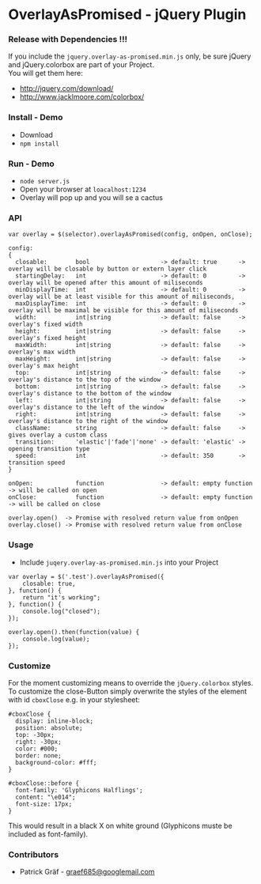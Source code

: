 # OverlayAsPromised - jQuery Plugin

### Release with Dependencies !!!
If you include the ```jquery.overlay-as-promised.min.js``` only, be sure jQuery and jQuery.colorbox are part of your Project.  
You will get them here:  
*  http://jquery.com/download/ 
*  http://www.jacklmoore.com/colorbox/

### Install - Demo

* Download
* ``` npm install ``` 


### Run - Demo

* ``` node server.js ```
* Open your browser at ```loacalhost:1234 ```
* Overlay will pop up and you will se a cactus

### API
```
var overlay = $(selector).overlayAsPromised(config, onOpen, onClose);
```
``` 
config: 
{
  closable:        bool                    -> default: true      -> overlay will be closable by button or extern layer click
  startingDelay:   int                     -> default: 0         -> overlay will be opened after this amount of miliseconds
  minDisplayTime:  int                     -> default: 0         -> overlay will be at least visible for this amount of miliseconds,
  maxDisplayTime:  int                     -> default: 0         -> overlay will be maximal be visible for this amount of miliseconds
  width:           int|string              -> default: false     -> overlay's fixed width
  height:          int|string              -> default: false     -> overlay's fixed height
  maxWidth:        int|string              -> default: false     -> overlay's max width
  maxHeight:       int|string              -> default: false     -> overlay's max height
  top:             int|string              -> default: false     -> overlay's distance to the top of the window
  bottom:          int|string              -> default: false     -> overlay's distance to the bottom of the window
  left:            int|string              -> default: false     -> overlay's distance to the left of the window
  right:           int|string              -> default: false     -> overlay's distance to the right of the window
  className:       string                  -> default: false     -> gives overlay a custom class
  transition:      'elastic'|'fade'|'none' -> default: 'elastic' -> opening transition type
  speed:           int                     -> default: 350       -> transition speed
}

onOpen:            function                -> default: empty function -> will be called on open
onClose:           function                -> default: empty function -> will be called on close
```
```
overlay.open()  -> Promise with resolved return value from onOpen
overlay.close() -> Promise with resolved return value from onClose
```

### Usage

* Include ```juqery.overlay-as-promised.min.js``` into your Project

``` 
var overlay = $('.test').overlayAsPromised({
    closable: true,
}, function() {
    return "it's working";
}, function() {
    console.log("closed");
});

overlay.open().then(function(value) {
    console.log(value);
});
```

### Customize

For the moment customizing means to override the ```jQuery.colorbox``` styles.  
To customize the close-Button simply overwrite the styles of the element with id ``` cboxClose ``` e.g. in your stylesheet:

```c2hs
#cboxClose {
  display: inline-block;
  position: absolute;
  top: -30px;
  right: -30px;
  color: #000;
  border: none;
  background-color: #fff;
}

#cboxClose::before {
  font-family: 'Glyphicons Halflings';
  content: "\e014";
  font-size: 17px;
}
```

This would result in a black X on white ground (Glyphicons muste be included as font-family).

### Contributors

* Patrick Gräf - graef685@googlemail.com
